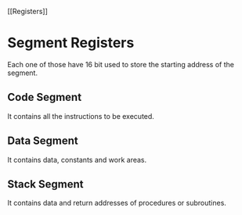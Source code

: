 [[Registers]]

# Segment Registers
Each one of those have 16 bit used to store the starting address of the segment.

## Code Segment
It contains all the instructions to be executed.
## Data Segment
It contains data, constants and work areas.

## Stack Segment
It contains data and return addresses of procedures or subroutines.